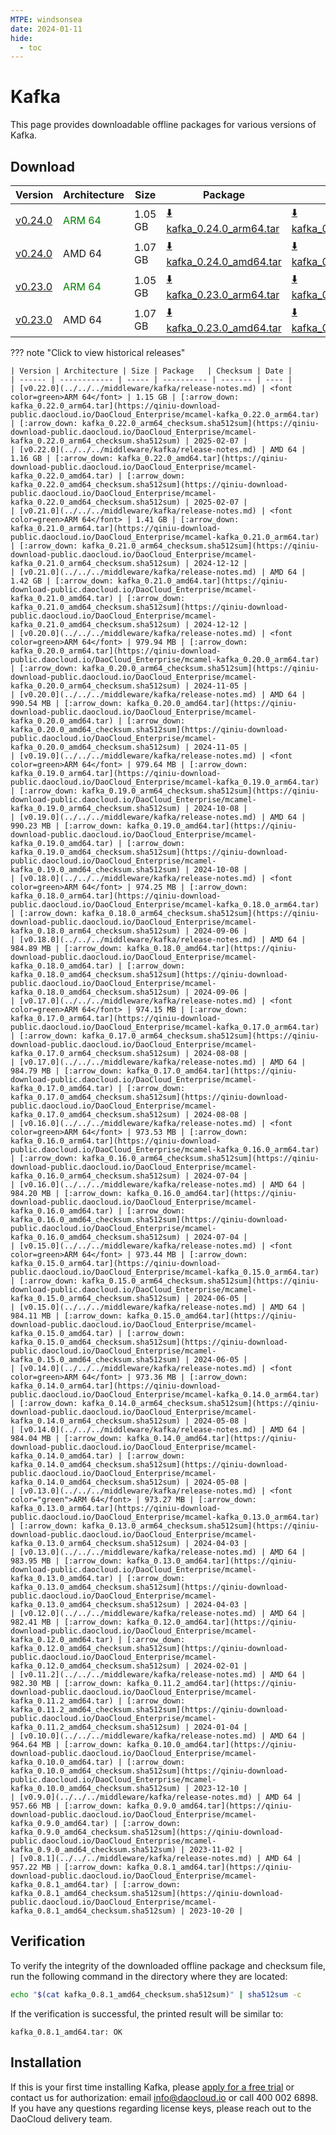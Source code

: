 ```yaml
---
MTPE: windsonsea
date: 2024-01-11
hide:
  - toc
---
```


# Kafka

This page provides downloadable offline packages for various versions of Kafka.

## Download

| Version | Architecture | Size | Package   | Checksum | Date |
| ------ | ------------ | ----- | ---------- | ------- | ---- |
| [v0.24.0](../../../middleware/kafka/release-notes.md) | <font color=green>ARM 64</font> | 1.05 GB | [:arrow_down: kafka_0.24.0_arm64.tar](https://qiniu-download-public.daocloud.io/DaoCloud_Enterprise/mcamel-kafka_0.24.0_arm64.tar) | [:arrow_down: kafka_0.24.0_arm64_checksum.sha512sum](https://qiniu-download-public.daocloud.io/DaoCloud_Enterprise/mcamel-kafka_0.24.0_arm64_checksum.sha512sum) | 2025-05-13 |
| [v0.24.0](../../../middleware/kafka/release-notes.md) | AMD 64 | 1.07 GB | [:arrow_down: kafka_0.24.0_amd64.tar](https://qiniu-download-public.daocloud.io/DaoCloud_Enterprise/mcamel-kafka_0.24.0_amd64.tar) | [:arrow_down: kafka_0.24.0_amd64_checksum.sha512sum](https://qiniu-download-public.daocloud.io/DaoCloud_Enterprise/mcamel-kafka_0.24.0_amd64_checksum.sha512sum) | 2025-05-13 |
| [v0.23.0](../../../middleware/kafka/release-notes.md) | <font color=green>ARM 64</font> | 1.05 GB | [:arrow_down: kafka_0.23.0_arm64.tar](https://qiniu-download-public.daocloud.io/DaoCloud_Enterprise/mcamel-kafka_0.23.0_arm64.tar) | [:arrow_down: kafka_0.23.0_arm64_checksum.sha512sum](https://qiniu-download-public.daocloud.io/DaoCloud_Enterprise/mcamel-kafka_0.23.0_arm64_checksum.sha512sum) | 2025-03-11 |
| [v0.23.0](../../../middleware/kafka/release-notes.md) | AMD 64 | 1.07 GB | [:arrow_down: kafka_0.23.0_amd64.tar](https://qiniu-download-public.daocloud.io/DaoCloud_Enterprise/mcamel-kafka_0.23.0_amd64.tar) | [:arrow_down: kafka_0.23.0_amd64_checksum.sha512sum](https://qiniu-download-public.daocloud.io/DaoCloud_Enterprise/mcamel-kafka_0.23.0_amd64_checksum.sha512sum) | 2025-03-11 |

??? note "Click to view historical releases"

    | Version | Architecture | Size | Package   | Checksum | Date |
    | ------ | ------------ | ----- | ---------- | ------- | ---- |
    | [v0.22.0](../../../middleware/kafka/release-notes.md) | <font color=green>ARM 64</font> | 1.15 GB | [:arrow_down: kafka_0.22.0_arm64.tar](https://qiniu-download-public.daocloud.io/DaoCloud_Enterprise/mcamel-kafka_0.22.0_arm64.tar) | [:arrow_down: kafka_0.22.0_arm64_checksum.sha512sum](https://qiniu-download-public.daocloud.io/DaoCloud_Enterprise/mcamel-kafka_0.22.0_arm64_checksum.sha512sum) | 2025-02-07 |
    | [v0.22.0](../../../middleware/kafka/release-notes.md) | AMD 64 | 1.16 GB | [:arrow_down: kafka_0.22.0_amd64.tar](https://qiniu-download-public.daocloud.io/DaoCloud_Enterprise/mcamel-kafka_0.22.0_amd64.tar) | [:arrow_down: kafka_0.22.0_amd64_checksum.sha512sum](https://qiniu-download-public.daocloud.io/DaoCloud_Enterprise/mcamel-kafka_0.22.0_amd64_checksum.sha512sum) | 2025-02-07 |
    | [v0.21.0](../../../middleware/kafka/release-notes.md) | <font color=green>ARM 64</font> | 1.41 GB | [:arrow_down: kafka_0.21.0_arm64.tar](https://qiniu-download-public.daocloud.io/DaoCloud_Enterprise/mcamel-kafka_0.21.0_arm64.tar) | [:arrow_down: kafka_0.21.0_arm64_checksum.sha512sum](https://qiniu-download-public.daocloud.io/DaoCloud_Enterprise/mcamel-kafka_0.21.0_arm64_checksum.sha512sum) | 2024-12-12 |
    | [v0.21.0](../../../middleware/kafka/release-notes.md) | AMD 64 | 1.42 GB | [:arrow_down: kafka_0.21.0_amd64.tar](https://qiniu-download-public.daocloud.io/DaoCloud_Enterprise/mcamel-kafka_0.21.0_amd64.tar) | [:arrow_down: kafka_0.21.0_amd64_checksum.sha512sum](https://qiniu-download-public.daocloud.io/DaoCloud_Enterprise/mcamel-kafka_0.21.0_amd64_checksum.sha512sum) | 2024-12-12 |
    | [v0.20.0](../../../middleware/kafka/release-notes.md) | <font color=green>ARM 64</font> | 979.94 MB | [:arrow_down: kafka_0.20.0_arm64.tar](https://qiniu-download-public.daocloud.io/DaoCloud_Enterprise/mcamel-kafka_0.20.0_arm64.tar) | [:arrow_down: kafka_0.20.0_arm64_checksum.sha512sum](https://qiniu-download-public.daocloud.io/DaoCloud_Enterprise/mcamel-kafka_0.20.0_arm64_checksum.sha512sum) | 2024-11-05 |
    | [v0.20.0](../../../middleware/kafka/release-notes.md) | AMD 64 | 990.54 MB | [:arrow_down: kafka_0.20.0_amd64.tar](https://qiniu-download-public.daocloud.io/DaoCloud_Enterprise/mcamel-kafka_0.20.0_amd64.tar) | [:arrow_down: kafka_0.20.0_amd64_checksum.sha512sum](https://qiniu-download-public.daocloud.io/DaoCloud_Enterprise/mcamel-kafka_0.20.0_amd64_checksum.sha512sum) | 2024-11-05 |
    | [v0.19.0](../../../middleware/kafka/release-notes.md) | <font color=green>ARM 64</font> | 979.64 MB | [:arrow_down: kafka_0.19.0_arm64.tar](https://qiniu-download-public.daocloud.io/DaoCloud_Enterprise/mcamel-kafka_0.19.0_arm64.tar) | [:arrow_down: kafka_0.19.0_arm64_checksum.sha512sum](https://qiniu-download-public.daocloud.io/DaoCloud_Enterprise/mcamel-kafka_0.19.0_arm64_checksum.sha512sum) | 2024-10-08 |
    | [v0.19.0](../../../middleware/kafka/release-notes.md) | AMD 64 | 990.23 MB | [:arrow_down: kafka_0.19.0_amd64.tar](https://qiniu-download-public.daocloud.io/DaoCloud_Enterprise/mcamel-kafka_0.19.0_amd64.tar) | [:arrow_down: kafka_0.19.0_amd64_checksum.sha512sum](https://qiniu-download-public.daocloud.io/DaoCloud_Enterprise/mcamel-kafka_0.19.0_amd64_checksum.sha512sum) | 2024-10-08 |
    | [v0.18.0](../../../middleware/kafka/release-notes.md) | <font color=green>ARM 64</font> | 974.25 MB | [:arrow_down: kafka_0.18.0_arm64.tar](https://qiniu-download-public.daocloud.io/DaoCloud_Enterprise/mcamel-kafka_0.18.0_arm64.tar) | [:arrow_down: kafka_0.18.0_arm64_checksum.sha512sum](https://qiniu-download-public.daocloud.io/DaoCloud_Enterprise/mcamel-kafka_0.18.0_arm64_checksum.sha512sum) | 2024-09-06 |
    | [v0.18.0](../../../middleware/kafka/release-notes.md) | AMD 64 | 984.89 MB | [:arrow_down: kafka_0.18.0_amd64.tar](https://qiniu-download-public.daocloud.io/DaoCloud_Enterprise/mcamel-kafka_0.18.0_amd64.tar) | [:arrow_down: kafka_0.18.0_amd64_checksum.sha512sum](https://qiniu-download-public.daocloud.io/DaoCloud_Enterprise/mcamel-kafka_0.18.0_amd64_checksum.sha512sum) | 2024-09-06 |
    | [v0.17.0](../../../middleware/kafka/release-notes.md) | <font color=green>ARM 64</font> | 974.15 MB | [:arrow_down: kafka_0.17.0_arm64.tar](https://qiniu-download-public.daocloud.io/DaoCloud_Enterprise/mcamel-kafka_0.17.0_arm64.tar) | [:arrow_down: kafka_0.17.0_arm64_checksum.sha512sum](https://qiniu-download-public.daocloud.io/DaoCloud_Enterprise/mcamel-kafka_0.17.0_arm64_checksum.sha512sum) | 2024-08-08 |
    | [v0.17.0](../../../middleware/kafka/release-notes.md) | AMD 64 | 984.79 MB | [:arrow_down: kafka_0.17.0_amd64.tar](https://qiniu-download-public.daocloud.io/DaoCloud_Enterprise/mcamel-kafka_0.17.0_amd64.tar) | [:arrow_down: kafka_0.17.0_amd64_checksum.sha512sum](https://qiniu-download-public.daocloud.io/DaoCloud_Enterprise/mcamel-kafka_0.17.0_amd64_checksum.sha512sum) | 2024-08-08 |
    | [v0.16.0](../../../middleware/kafka/release-notes.md) | <font color=green>ARM 64</font> | 973.53 MB | [:arrow_down: kafka_0.16.0_arm64.tar](https://qiniu-download-public.daocloud.io/DaoCloud_Enterprise/mcamel-kafka_0.16.0_arm64.tar) | [:arrow_down: kafka_0.16.0_arm64_checksum.sha512sum](https://qiniu-download-public.daocloud.io/DaoCloud_Enterprise/mcamel-kafka_0.16.0_arm64_checksum.sha512sum) | 2024-07-04 |
    | [v0.16.0](../../../middleware/kafka/release-notes.md) | AMD 64 | 984.20 MB | [:arrow_down: kafka_0.16.0_amd64.tar](https://qiniu-download-public.daocloud.io/DaoCloud_Enterprise/mcamel-kafka_0.16.0_amd64.tar) | [:arrow_down: kafka_0.16.0_amd64_checksum.sha512sum](https://qiniu-download-public.daocloud.io/DaoCloud_Enterprise/mcamel-kafka_0.16.0_amd64_checksum.sha512sum) | 2024-07-04 |
    | [v0.15.0](../../../middleware/kafka/release-notes.md) | <font color=green>ARM 64</font> | 973.44 MB | [:arrow_down: kafka_0.15.0_arm64.tar](https://qiniu-download-public.daocloud.io/DaoCloud_Enterprise/mcamel-kafka_0.15.0_arm64.tar) | [:arrow_down: kafka_0.15.0_arm64_checksum.sha512sum](https://qiniu-download-public.daocloud.io/DaoCloud_Enterprise/mcamel-kafka_0.15.0_arm64_checksum.sha512sum) | 2024-06-05 |
    | [v0.15.0](../../../middleware/kafka/release-notes.md) | AMD 64 | 984.11 MB | [:arrow_down: kafka_0.15.0_amd64.tar](https://qiniu-download-public.daocloud.io/DaoCloud_Enterprise/mcamel-kafka_0.15.0_amd64.tar) | [:arrow_down: kafka_0.15.0_amd64_checksum.sha512sum](https://qiniu-download-public.daocloud.io/DaoCloud_Enterprise/mcamel-kafka_0.15.0_amd64_checksum.sha512sum) | 2024-06-05 |
    | [v0.14.0](../../../middleware/kafka/release-notes.md) | <font color=green>ARM 64</font> | 973.36 MB | [:arrow_down: kafka_0.14.0_arm64.tar](https://qiniu-download-public.daocloud.io/DaoCloud_Enterprise/mcamel-kafka_0.14.0_arm64.tar) | [:arrow_down: kafka_0.14.0_arm64_checksum.sha512sum](https://qiniu-download-public.daocloud.io/DaoCloud_Enterprise/mcamel-kafka_0.14.0_arm64_checksum.sha512sum) | 2024-05-08 |
    | [v0.14.0](../../../middleware/kafka/release-notes.md) | AMD 64 | 984.04 MB | [:arrow_down: kafka_0.14.0_amd64.tar](https://qiniu-download-public.daocloud.io/DaoCloud_Enterprise/mcamel-kafka_0.14.0_amd64.tar) | [:arrow_down: kafka_0.14.0_amd64_checksum.sha512sum](https://qiniu-download-public.daocloud.io/DaoCloud_Enterprise/mcamel-kafka_0.14.0_amd64_checksum.sha512sum) | 2024-05-08 |
    | [v0.13.0](../../../middleware/kafka/release-notes.md) | <font color="green">ARM 64</font> | 973.27 MB | [:arrow_down: kafka_0.13.0_arm64.tar](https://qiniu-download-public.daocloud.io/DaoCloud_Enterprise/mcamel-kafka_0.13.0_arm64.tar) | [:arrow_down: kafka_0.13.0_arm64_checksum.sha512sum](https://qiniu-download-public.daocloud.io/DaoCloud_Enterprise/mcamel-kafka_0.13.0_arm64_checksum.sha512sum) | 2024-04-03 |
    | [v0.13.0](../../../middleware/kafka/release-notes.md) | AMD 64 | 983.95 MB | [:arrow_down: kafka_0.13.0_amd64.tar](https://qiniu-download-public.daocloud.io/DaoCloud_Enterprise/mcamel-kafka_0.13.0_amd64.tar) | [:arrow_down: kafka_0.13.0_amd64_checksum.sha512sum](https://qiniu-download-public.daocloud.io/DaoCloud_Enterprise/mcamel-kafka_0.13.0_amd64_checksum.sha512sum) | 2024-04-03 |
    | [v0.12.0](../../../middleware/kafka/release-notes.md) | AMD 64 | 982.41 MB | [:arrow_down: kafka_0.12.0_amd64.tar](https://qiniu-download-public.daocloud.io/DaoCloud_Enterprise/mcamel-kafka_0.12.0_amd64.tar) | [:arrow_down: kafka_0.12.0_amd64_checksum.sha512sum](https://qiniu-download-public.daocloud.io/DaoCloud_Enterprise/mcamel-kafka_0.12.0_amd64_checksum.sha512sum) | 2024-02-01 |
    | [v0.11.2](../../../middleware/kafka/release-notes.md) | AMD 64 | 982.30 MB | [:arrow_down: kafka_0.11.2_amd64.tar](https://qiniu-download-public.daocloud.io/DaoCloud_Enterprise/mcamel-kafka_0.11.2_amd64.tar) | [:arrow_down: kafka_0.11.2_amd64_checksum.sha512sum](https://qiniu-download-public.daocloud.io/DaoCloud_Enterprise/mcamel-kafka_0.11.2_amd64_checksum.sha512sum) | 2024-01-04 |
    | [v0.10.0](../../../middleware/kafka/release-notes.md) | AMD 64 | 964.64 MB | [:arrow_down: kafka_0.10.0_amd64.tar](https://qiniu-download-public.daocloud.io/DaoCloud_Enterprise/mcamel-kafka_0.10.0_amd64.tar) | [:arrow_down: kafka_0.10.0_amd64_checksum.sha512sum](https://qiniu-download-public.daocloud.io/DaoCloud_Enterprise/mcamel-kafka_0.10.0_amd64_checksum.sha512sum) | 2023-12-10 |
    | [v0.9.0](../../../middleware/kafka/release-notes.md) | AMD 64 | 957.66 MB | [:arrow_down: kafka_0.9.0_amd64.tar](https://qiniu-download-public.daocloud.io/DaoCloud_Enterprise/mcamel-kafka_0.9.0_amd64.tar) | [:arrow_down: kafka_0.9.0_amd64_checksum.sha512sum](https://qiniu-download-public.daocloud.io/DaoCloud_Enterprise/mcamel-kafka_0.9.0_amd64_checksum.sha512sum) | 2023-11-02 |
    | [v0.8.1](../../../middleware/kafka/release-notes.md) | AMD 64 | 957.22 MB | [:arrow_down: kafka_0.8.1_amd64.tar](https://qiniu-download-public.daocloud.io/DaoCloud_Enterprise/mcamel-kafka_0.8.1_amd64.tar) | [:arrow_down: kafka_0.8.1_amd64_checksum.sha512sum](https://qiniu-download-public.daocloud.io/DaoCloud_Enterprise/mcamel-kafka_0.8.1_amd64_checksum.sha512sum) | 2023-10-20 |

## Verification

To verify the integrity of the downloaded offline package and checksum file, run the following command in the directory where they are located:

```sh
echo "$(cat kafka_0.8.1_amd64_checksum.sha512sum)" | sha512sum -c
```

If the verification is successful, the printed result will be similar to:

```none
kafka_0.8.1_amd64.tar: OK
```

## Installation

If this is your first time installing Kafka, please [apply for a free trial](../../../dce/license0.md) or contact us for authorization: email info@daocloud.io or call 400 002 6898.
If you have any questions regarding license keys, please reach out to the DaoCloud delivery team.
